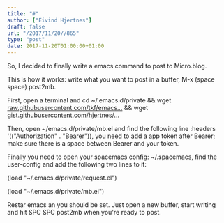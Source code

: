 ```yaml
---
title: "#"
author: ["Eivind Hjertnes"]
draft: false
url: "/2017/11/20//865"
type: "post"
date: 2017-11-20T01:00:00+01:00
---
```


So, I decided to finally write a emacs command to post to Micro.blog.

This is how it works: write what you want to post in a buffer, M-x
(space space) post2mb.

First, open a terminal and cd ~/.emacs.d/private && wget
[raw.githubusercontent.com/tkf/emacs...](<https://raw.githubusercontent.com/tkf/emacs-request/master/request.el>)
&& wget
[gist.githubusercontent.com/hjertnes/...](<https://gist.githubusercontent.com/hjertnes/62f1acd0b85acb66755dd87c36401a27/raw/396402ae2385ccdc0c3426860d8220a5f7a7d3aa/mb.el>)

Then, open ~/emacs.d/private/mb.el and find the following line :headers
'(("Authorization" . "Bearer")), you need to add a app token after
Bearer; make sure there is a space between Bearer and your token.

Finally you need to open your spacemacs config: ~/.spacemacs, find the
user-config and add the following two lines to it:

(load "~/.emacs.d/private/request.el")

(load "~/.emacs.d/private/mb.el")

Restar emacs an you should be set. Just open a new buffer, start writing
and hit SPC SPC post2mb when you're ready to post.
